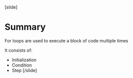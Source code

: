 [slide]
# Summary
For loops are used to execute a block of code multiple times

It consists of:

* Initialization
* Condition
* Step
[/slide]